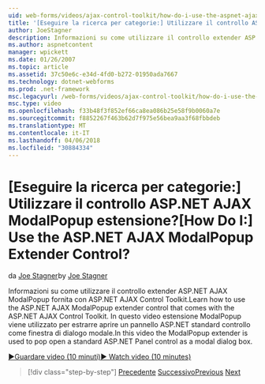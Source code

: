 ```yaml
---
uid: web-forms/videos/ajax-control-toolkit/how-do-i-use-the-aspnet-ajax-modalpopup-extender-control
title: '[Eseguire la ricerca per categorie:] Utilizzare il controllo ASP.NET AJAX ModalPopup estensione? | Microsoft Docs'
author: JoeStagner
description: Informazioni su come utilizzare il controllo extender ASP.NET AJAX ModalPopup fornita con ASP.NET AJAX Control Toolkit. In questo video di ModalPopup viene utilizzata l'estensione...
ms.author: aspnetcontent
manager: wpickett
ms.date: 01/26/2007
ms.topic: article
ms.assetid: 37c50e6c-e34d-4fd0-b272-01950ada7667
ms.technology: dotnet-webforms
ms.prod: .net-framework
msc.legacyurl: /web-forms/videos/ajax-control-toolkit/how-do-i-use-the-aspnet-ajax-modalpopup-extender-control
msc.type: video
ms.openlocfilehash: f33b48f3f852ef66ca8ea086b25e58f9b0060a7e
ms.sourcegitcommit: f8852267f463b62d7f975e56bea9aa3f68fbbdeb
ms.translationtype: MT
ms.contentlocale: it-IT
ms.lasthandoff: 04/06/2018
ms.locfileid: "30884334"
---
```

<a name="how-do-i-use-the-aspnet-ajax-modalpopup-extender-control"></a><span data-ttu-id="db190-105">[Eseguire la ricerca per categorie:] Utilizzare il controllo ASP.NET AJAX ModalPopup estensione?</span><span class="sxs-lookup"><span data-stu-id="db190-105">[How Do I:] Use the ASP.NET AJAX ModalPopup Extender Control?</span></span>
====================
<span data-ttu-id="db190-106">da [Joe Stagner](https://github.com/JoeStagner)</span><span class="sxs-lookup"><span data-stu-id="db190-106">by [Joe Stagner](https://github.com/JoeStagner)</span></span>

<span data-ttu-id="db190-107">Informazioni su come utilizzare il controllo extender ASP.NET AJAX ModalPopup fornita con ASP.NET AJAX Control Toolkit.</span><span class="sxs-lookup"><span data-stu-id="db190-107">Learn how to use the ASP.NET AJAX ModalPopup extender control that comes with the ASP.NET AJAX Control Toolkit.</span></span> <span data-ttu-id="db190-108">In questo video estensione ModalPopup viene utilizzato per estrarre aprire un pannello ASP.NET standard controllo come finestra di dialogo modale.</span><span class="sxs-lookup"><span data-stu-id="db190-108">In this video the ModalPopup extender is used to pop open a standard ASP.NET Panel control as a modal dialog box.</span></span>

[<span data-ttu-id="db190-109">&#9654;Guardare video (10 minuti)</span><span class="sxs-lookup"><span data-stu-id="db190-109">&#9654; Watch video (10 minutes)</span></span>](https://channel9.msdn.com/Blogs/ASP-NET-Site-Videos/how-do-i-use-the-aspnet-ajax-modalpopup-extender-control)

> [!div class="step-by-step"]
> <span data-ttu-id="db190-110">[Precedente](how-do-i-use-the-aspnet-ajax-popup-control-extender.md)
> [Successivo](how-do-i-use-the-aspnet-ajax-alwaysvisible-control-extender.md)</span><span class="sxs-lookup"><span data-stu-id="db190-110">[Previous](how-do-i-use-the-aspnet-ajax-popup-control-extender.md)
[Next](how-do-i-use-the-aspnet-ajax-alwaysvisible-control-extender.md)</span></span>

